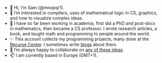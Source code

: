 - 👋 Hi, I’m Sam (@mnopqr1).
- 👀 I’m interested in compilers, uses of mathematical logic in CS, graphics, and how to visualize complex ideas.
- 🌱 I have so far been working in academia, first did a PhD and post-docs in mathematics, then became a CS professor. I wrote research articles, a book, and taught math and programming to people around the world.
- ✨ This account collects my programming projects, many done at the [Recurse Center](https://recurse.com). I sometimes write [blogs](https://mnopqr1.github.io) about them.
- 💞️ I’m always happy to collaborate on [any of these ideas](https://github.com/mnopqr1/ideas).
- 📫 I am currently based in Europe (GMT+1).
<!--- 📫 You can reach me --->
<!--- 🌱 I’m currently thinking about --->

<!---
mnopqr1/mnopqr1 is a ✨ special ✨ repository because its `README.md` (this file) appears on your GitHub profile.
You can click the Preview link to take a look at your changes.
--->
